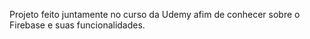 Projeto feito juntamente no curso da Udemy afim de conhecer sobre o Firebase e suas funcionalidades.
